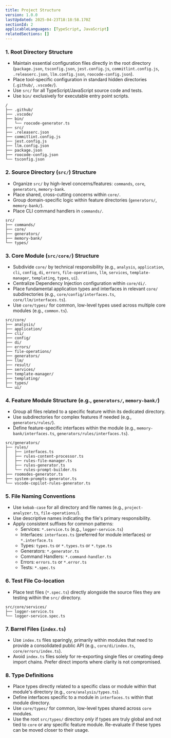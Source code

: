 ```yaml
---
title: Project Structure
version: 1.0.0
lastUpdated: 2025-04-23T18:18:58.170Z
sectionId: 2
applicableLanguages: [TypeScript, JavaScript]
relatedSections: []
---
```


### 1. Root Directory Structure

- Maintain essential configuration files directly in the root directory (`package.json`, `tsconfig.json`, `jest.config.js`, `commitlint.config.js`, `.releaserc.json`, `llm.config.json`, `roocode-config.json`).
- Place tool-specific configuration in standard hidden directories (`.github/`, `.vscode/`).
- Use `src/` for all TypeScript/JavaScript source code and tests.
- Use `bin/` exclusively for executable entry point scripts.

```
/
├── .github/
├── .vscode/
├── bin/
│   └── roocode-generator.ts
├── src/
├── .releaserc.json
├── commitlint.config.js
├── jest.config.js
├── llm.config.json
├── package.json
├── roocode-config.json
└── tsconfig.json
```

### 2. Source Directory (`src/`) Structure

- Organize `src/` by high-level concerns/features: `commands`, `core`, `generators`, `memory-bank`.
- Place shared, cross-cutting concerns within `core/`.
- Group domain-specific logic within feature directories (`generators/`, `memory-bank/`).
- Place CLI command handlers in `commands/`.

```
src/
├── commands/
├── core/
├── generators/
├── memory-bank/
└── types/
```

### 3. Core Module (`src/core/`) Structure

- Subdivide `core/` by technical responsibility (e.g., `analysis`, `application`, `cli`, `config`, `di`, `errors`, `file-operations`, `llm`, `services`, `template-manager`, `templating`, `types`, `ui`).
- Centralize Dependency Injection configuration within `core/di/`.
- Place fundamental application types and interfaces in relevant `core/` subdirectories (e.g., `core/config/interfaces.ts`, `core/llm/interfaces.ts`).
- Use `core/types/` for common, low-level types used across multiple core modules (e.g., `common.ts`).

```
src/core/
├── analysis/
├── application/
├── cli/
├── config/
├── di/
├── errors/
├── file-operations/
├── generators/
├── llm/
├── result/
├── services/
├── template-manager/
├── templating/
├── types/
└── ui/
```

### 4. Feature Module Structure (e.g., `generators/`, `memory-bank/`)

- Group all files related to a specific feature within its dedicated directory.
- Use subdirectories for complex features if needed (e.g., `generators/rules/`).
- Define feature-specific interfaces within the module (e.g., `memory-bank/interfaces.ts`, `generators/rules/interfaces.ts`).

```
src/generators/
├── rules/
│   ├── interfaces.ts
│   ├── rules-content-processor.ts
│   ├── rules-file-manager.ts
│   ├── rules-generator.ts
│   └── rules-prompt-builder.ts
├── roomodes-generator.ts
├── system-prompts-generator.ts
└── vscode-copilot-rules-generator.ts
```

### 5. File Naming Conventions

- Use `kebab-case` for all directory and file names (e.g., `project-analyzer.ts`, `file-operations/`).
- Use descriptive names indicating the file's primary responsibility.
- Apply consistent suffixes for common patterns:
  - Services: `*.service.ts` (e.g., `logger-service.ts`)
  - Interfaces: `interfaces.ts` (preferred for module interfaces) or `*.interface.ts`
  - Types: `types.ts` or `*.types.ts` or `*.type.ts`
  - Generators: `*.generator.ts`
  - Command Handlers: `*.command-handler.ts`
  - Errors: `errors.ts` or `*.error.ts`
  - Tests: `*.spec.ts`

### 6. Test File Co-location

- Place test files (`*.spec.ts`) directly alongside the source files they are testing within the `src/` directory.

```
src/core/services/
├── logger-service.ts
└── logger-service.spec.ts
```

### 7. Barrel Files (`index.ts`)

- Use `index.ts` files sparingly, primarily within modules that need to provide a consolidated public API (e.g., `core/di/index.ts`, `core/errors/index.ts`).
- Avoid `index.ts` files solely for re-exporting single files or creating deep import chains. Prefer direct imports where clarity is not compromised.

### 8. Type Definitions

- Place types directly related to a specific class or module within that module's directory (e.g., `core/analysis/types.ts`).
- Define interfaces specific to a module in `interfaces.ts` within that module directory.
- Use `core/types/` for common, low-level types shared across `core` modules.
- Use the root `src/types/` directory _only_ if types are truly global and not tied to `core` or any specific feature module. Re-evaluate if these types can be moved closer to their usage.
